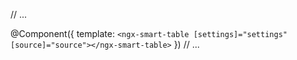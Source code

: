 // ...

@Component({
  template: `
    <ngx-smart-table [settings]="settings" [source]="source"></ngx-smart-table>
  `
})
// ...